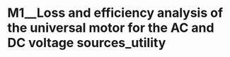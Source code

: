 # M1__Loss and efficiency analysis of the universal motor for the AC and DC voltage sources_utility

